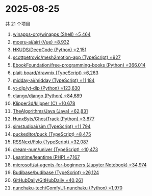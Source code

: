 # 2025-08-25

共 21 个项目

<!-- BEGIN GITHUB -->
<!-- 最后更新时间 2025-08-25 05:07:33 +0800 -->
1. [winapps-org/winapps (Shell) ⭐5,464](https://github.com/winapps-org/winapps)
1. [moeru-ai/airi (Vue) ⭐8,932](https://github.com/moeru-ai/airi)
1. [HKUDS/DeepCode (Python) ⭐2,151](https://github.com/HKUDS/DeepCode)
1. [scottpetrovic/mesh2motion-app (TypeScript) ⭐927](https://github.com/scottpetrovic/mesh2motion-app)
1. [EbookFoundation/free-programming-books (Python) ⭐366,014](https://github.com/EbookFoundation/free-programming-books)
1. [plait-board/drawnix (TypeScript) ⭐6,263](https://github.com/plait-board/drawnix)
1. [midday-ai/midday (TypeScript) ⭐11,184](https://github.com/midday-ai/midday)
1. [yt-dlp/yt-dlp (Python) ⭐123,630](https://github.com/yt-dlp/yt-dlp)
1. [django/django (Python) ⭐84,689](https://github.com/django/django)
1. [Klipper3d/klipper (C) ⭐10,678](https://github.com/Klipper3d/klipper)
1. [TheAlgorithms/Java (Java) ⭐62,831](https://github.com/TheAlgorithms/Java)
1. [HunxByts/GhostTrack (Python) ⭐3,877](https://github.com/HunxByts/GhostTrack)
1. [simstudioai/sim (TypeScript) ⭐11,794](https://github.com/simstudioai/sim)
1. [puckeditor/puck (TypeScript) ⭐8,475](https://github.com/puckeditor/puck)
1. [RSSNext/Folo (TypeScript) ⭐32,087](https://github.com/RSSNext/Folo)
1. [dream-num/univer (TypeScript) ⭐10,473](https://github.com/dream-num/univer)
1. [Leantime/leantime (PHP) ⭐7,167](https://github.com/Leantime/leantime)
1. [microsoft/ai-agents-for-beginners (Jupyter Notebook) ⭐34,974](https://github.com/microsoft/ai-agents-for-beginners)
1. [Budibase/budibase (TypeScript) ⭐26,124](https://github.com/Budibase/budibase)
1. [GitHubDaily/GitHubDaily ⭐40,261](https://github.com/GitHubDaily/GitHubDaily)
1. [nunchaku-tech/ComfyUI-nunchaku (Python) ⭐1,970](https://github.com/nunchaku-tech/ComfyUI-nunchaku)
<!-- END GITHUB -->